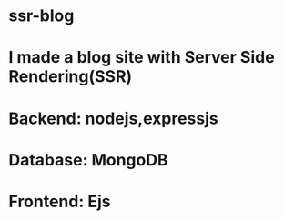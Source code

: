 # ssr-blog
# I made a blog site with Server Side Rendering(SSR)
# Backend: nodejs,expressjs 
# Database: MongoDB
# Frontend: Ejs
